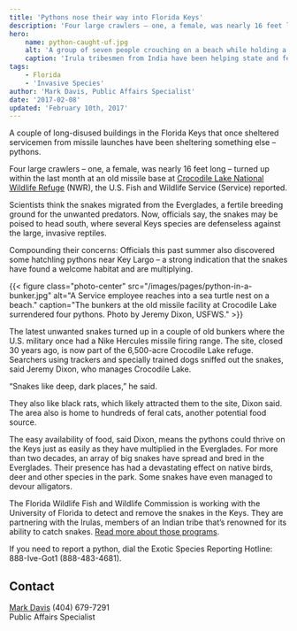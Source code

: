 ```yaml
---
title: 'Pythons nose their way into Florida Keys'
description: 'Four large crawlers – one, a female, was nearly 16 feet long – turned up within the last month at an old missile base at Crocodile Lake National Wildlife Refuge.'
hero:
    name: python-caught-uf.jpg
    alt: 'A group of seven people crouching on a beach while holding a 16 foot python.'
    caption: 'Irula tribesmen from India have been helping state and federal officials in Florida capture invasive pythons. This 16-foot female turned up in a disused bunker at a closed missile site at Crocodile Lake National Wildlife Refuge. Photo by Ed Metzger, University of Florida.'
tags:
    - Florida
    - 'Invasive Species'
author: 'Mark Davis, Public Affairs Specialist'
date: '2017-02-08'
updated: 'February 10th, 2017'
---
```


A couple of long-disused buildings in the Florida Keys that once sheltered servicemen from missile launches have been sheltering something else – pythons.

Four large crawlers – one, a female, was nearly 16 feet long – turned up within the last month at an old missile base at [Crocodile Lake National Wildlife Refuge](https://www.fws.gov/refuge/crocodile_lake/) (NWR), the U.S. Fish and Wildlife Service (Service) reported.

Scientists think the snakes migrated from the Everglades, a fertile breeding ground for the unwanted predators. Now, officials say, the snakes may be poised to head south, where several Keys species are defenseless against the large, invasive reptiles.

Compounding their concerns: Officials this past summer also discovered some hatchling pythons near Key Largo – a strong indication that the snakes have found a welcome habitat and are multiplying.

{{< figure class="photo-center" src="/images/pages/python-in-a-bunker.jpg" alt="A Service employee reaches into a sea turtle nest on a beach." caption="The bunkers at the old missile facility at Crocodile Lake surrendered four pythons. Photo by Jeremy Dixon, USFWS." >}}

The latest unwanted snakes turned up in a couple of old bunkers where the U.S. military once had a Nike Hercules missile firing range. The site, closed 30 years ago, is now part of the 6,500-acre Crocodile Lake refuge. Searchers using trackers and specially trained dogs sniffed out the snakes, said Jeremy Dixon, who manages Crocodile Lake.

“Snakes like deep, dark places,” he said.

They also like black rats, which likely attracted them to the site, Dixon said. The area also is home to hundreds of feral cats, another potential food source.

The easy availability of food, said Dixon, means the pythons could thrive on the Keys just as easily as they have multiplied in the Everglades. For more than two decades, an array of big snakes have spread and bred in the Everglades. Their presence has had a devastating effect on native birds, deer and other species in the park. Some snakes have even managed to devour alligators.

The Florida Wildlife Fish and Wildlife Commission is working with the University of Florida to detect and remove the snakes in the Keys. They are partnering with the Irulas, members of an Indian tribe that’s renowned for its ability to catch snakes. [Read more about those programs](https://content.govdelivery.com/accounts/FLFFWCC/bulletins/182564a).

If you need to report a python, dial the Exotic Species Reporting Hotline: 888-Ive-Got1 (888-483-4681).

## Contact
[Mark Davis](mailto:mark_r_davis@fws.gov?subject=Pythons%20nose%20their%20way%20into%20Florida%20Keys) (404) 679-7291  
Public Affairs Specialist
